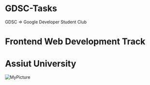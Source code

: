 # GDSC-Tasks
GDSC => Google Developer Student Club
# Frontend Web Development Track
# Assiut University
![MyPicture](https://avatars.githubusercontent.com/u/64714761?s=96&v=4)
